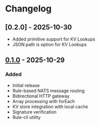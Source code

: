 # Changelog

## [0.2.0] - 2025-10-30
- Added primitive support for KV Lookups
- JSON path is option for KV Lookups

## [0.1.0] - 2025-10-29

### Added
- Initial release
- Rule-based NATS message routing
- Bidirectional HTTP gateway
- Array processing with forEach
- KV store integration with local cache
- Signature verification
- Rule-cli utility

[0.1.0]: https://github.com/skeeeon/rule-router/releases/tag/v0.1.0
